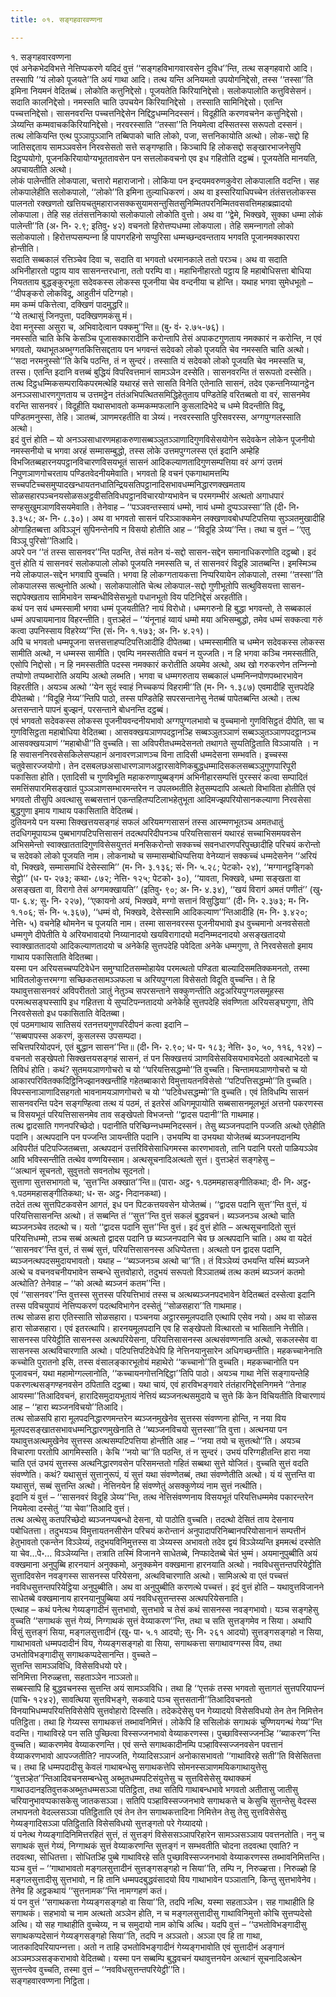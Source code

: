 ```yaml
---
title: ०१. सङ्गहवारवण्णना

---
```

१. सङ्गहवारवण्णना  
एवं अनेकभेदविभत्ते नेत्तिप्पकरणे यदिदं वुत्तं ‘‘सङ्गहविभागवारवसेन दुविध’’न्ति, तत्थ सङ्गहवारो आदि। तस्सापि ‘‘यं लोको पूजयते’’ति अयं गाथा आदि। तत्थ यन्ति अनियमतो उपयोगनिद्देसो, तस्स ‘‘तस्सा’’ति इमिना नियमनं वेदितब्बं। लोकोति कत्तुनिद्देसो। पूजयतेति किरियानिद्देसो। सलोकपालोति कत्तुविसेसनं। सदाति कालनिद्देसो। नमस्सति चाति उपचयेन किरियानिद्देसो । तस्साति सामिनिद्देसो। एतन्ति पच्‍चत्तनिद्देसो। सासनवरन्ति पच्‍चत्तनिद्देसेन निद्दिट्ठधम्मनिदस्सनं। विदूहीति करणवचनेन कत्तुनिद्देसो। ञेय्यन्ति कम्मवाचककिरियानिद्देसो। नरवरस्साति ‘‘तस्सा’’ति नियमेत्वा दस्सितस्स सरूपतो दस्सनं।  
तत्थ लोकियन्ति एत्थ पुञ्‍ञापुञ्‍ञानि तब्बिपाको चाति लोको, पजा, सत्तनिकायोति अत्थो। लोक-सद्दो हि जातिसद्दताय सामञ्‍ञवसेन निरवसेसतो सत्ते सङ्गण्हाति। किञ्‍चापि हि लोकसद्दो सङ्खारभाजनेसुपि दिट्ठप्पयोगो, पूजनकिरियायोग्यभूततावसेन पन सत्तलोकवचनो एव इध गहितोति दट्ठब्बं। पूजयतेति मानयति, अपचायतीति अत्थो।  
लोकं पालेन्तीति लोकपाला, चत्तारो महाराजानो। लोकिया पन इन्दयमवरुणकुवेरा लोकपालाति वदन्ति। सह लोकपालेहीति सलोकपालो, ‘‘लोको’’ति इमिना तुल्याधिकरणं। अथ वा इस्सरियाधिपच्‍चेन तंतंसत्तलोकस्स पालनतो रक्खणतो खत्तियचतुमहाराजसक्‍कसुयामसन्तुसितसुनिम्मितपरनिम्मितवसवत्तिमहाब्रह्मादयो लोकपाला। तेहि सह तंतंसत्तनिकायो सलोकपालो लोकोति वुत्तो। अथ वा ‘‘द्वेमे, भिक्खवे, सुक्‍का धम्मा लोकं पालेन्ती’’ति (अ॰ नि॰ २.९; इतिवु॰ ४२) वचनतो हिरोत्तप्पधम्मा लोकपाला। तेहि समन्‍नागतो लोको सलोकपालो। हिरोत्तप्पसम्पन्‍ना हि पापगरहिनो सप्पुरिसा धम्मच्छन्दवन्तताय भगवति पूजानमक्‍कारपरा होन्तीति।  
सदाति सब्बकालं रत्तिञ्‍चेव दिवा च, सदाति वा भगवतो धरमानकाले ततो परञ्‍च। अथ वा सदाति अभिनीहारतो पट्ठाय याव सासनन्तरधाना, ततो परम्पि वा। महाभिनीहारतो पट्ठाय हि महाबोधिसत्ता बोधिया नियतताय बुद्धङ्कुरभूता सदेवकस्स लोकस्स पूजनीया चेव वन्दनीया च होन्ति। यथाह भगवा सुमेधभूतो –  
‘‘दीपङ्करो लोकविदू, आहुतीनं पटिग्गहो।  
मम कम्मं पकित्तेत्वा, दक्खिणं पादमुद्धरि॥  
‘‘ये तत्थासुं जिनपुत्ता, पदक्खिणमकंसु मं।  
देवा मनुस्सा असुरा च, अभिवादेत्वान पक्‍कमु’’न्ति॥ (बु॰ वं॰ २.७५-७६)।  
नमस्सति चाति केचि केसञ्‍चि पूजासक्‍कारादीनि करोन्तापि तेसं अपाकटगुणताय नमक्‍कारं न करोन्ति, न एवं भगवतो, यथाभूतअब्भुग्गतकित्तिसद्दताय पन भगवन्तं सदेवको लोको पूजयति चेव नमस्सति चाति अत्थो। ‘‘सदा नरमनुस्सो’’ति केचि पठन्ति, तं न सुन्दरं। तस्साति यं सदेवको लोको पूजयति चेव नमस्सति च, तस्स। एतन्ति इदानि वत्तब्बं बुद्धियं विपरिवत्तमानं सामञ्‍ञेन दस्सेति। सासनवरन्ति तं सरूपतो दस्सेति। तत्थ दिट्ठधम्मिकसम्परायिकपरमत्थेहि यथारहं सत्ते सासति विनेति एतेनाति सासनं, तदेव एकन्तनिय्यानट्ठेन अनञ्‍ञसाधारणगुणताय च उत्तमट्ठेन तंतंअभिपत्थितसमिद्धिहेतुताय पण्डितेहि वरितब्बतो वा वरं, सासनमेव वरन्ति सासनवरं। विदूहीति यथासभावतो कम्मकम्मफलानि कुसलादिभेदे च धम्मे विदन्तीति विदू, पण्डितमनुस्सा, तेहि। ञातब्बं, ञाणमरहतीति वा ञेय्यं। नरवरस्साति पुरिसवरस्स, अग्गपुग्गलस्साति अत्थो।  
इदं वुत्तं होति – यो अनञ्‍ञसाधारणमहाकरुणासब्बञ्‍ञुतञ्‍ञाणादिगुणविसेसयोगेन सदेवकेन लोकेन पूजनीयो नमस्सनीयो च भगवा अरहं सम्मासम्बुद्धो, तस्स लोके उत्तमपुग्गलस्स एतं इदानि अम्हेहि विभजितब्बहारनयपट्ठानविचारणविसयभूतं सासनं आदिकल्याणतादिगुणसम्पत्तिया वरं अग्गं उत्तमं निपुणञाणगोचरताय पण्डितवेदनीयमेवाति। भगवतो हि वचनं एकगाथामत्तम्पि सच्‍चपटिच्‍चसमुप्पादखन्धायतनधातिन्द्रियसतिपट्ठानादिसभावधम्मनिद्धारणक्खमताय सोळसहारपञ्‍चनयसोळसअट्ठवीसतिविधपट्ठानविचारयोग्यभावेन च परमगम्भीरं अत्थतो अगाधपारं सण्हसुखुमञाणविसयमेवाति। तेनेवाह – ‘‘पञ्‍ञवन्तस्सायं धम्मो, नायं धम्मो दुप्पञ्‍ञस्सा’’ति (दी॰ नि॰ ३.३५८; अ॰ नि॰ ८.३०)। अथ वा भगवतो सासनं परिञ्‍ञाक्‍कमेन लक्खणावबोधप्पटिपत्तिया सुञ्‍ञतमुखादीहि ओगाहितब्बत्ता अविञ्‍ञूनं सुपिनन्तेनपि न विसयो होतीति आह – ‘‘विदूहि ञेय्य’’न्ति। तथा च वुत्तं – ‘‘एतु विञ्‍ञू पुरिसो’’तिआदि।  
अपरे पन ‘‘तं तस्स सासनवर’’न्ति पठन्ति, तेसं मतेन यं-सद्दो सासन-सद्देन समानाधिकरणोति दट्ठब्बो। इदं वुत्तं होति यं सासनवरं सलोकपालो लोको पूजयति नमस्सति च, तं सासनवरं विदूहि ञातब्बन्ति। इमस्मिञ्‍च नये लोकपाल-सद्देन भगवापि वुच्‍चति। भगवा हि लोकग्गतायकत्ता निप्परियायेन लोकपालो, तस्मा ‘‘तस्सा’’ति लोकपालस्स सत्थुनोति अत्थो। सलोकपालोति चेत्थ लोकपाल-सद्दो गुणीभूतोपि सत्थुविसयत्ता सासन-सद्दापेक्खताय सामिभावेन सम्बन्धीविसेसभूतो पधानभूतो विय पटिनिद्देसं अरहतीति।  
कथं पन सयं धम्मस्सामी भगवा धम्मं पूजयतीति? नायं विरोधो। धम्मगरुनो हि बुद्धा भगवन्तो, ते सब्बकालं धम्मं अपचायमानाव विहरन्तीति। वुत्तञ्हेतं – ‘‘यंनूनाहं य्वायं धम्मो मया अभिसम्बुद्धो, तमेव धम्मं सक्‍कत्वा गरुं कत्वा उपनिस्साय विहरेय्य’’न्ति (सं॰ नि॰ १.१७३; अ॰ नि॰ ४.२१)।  
अपि च भगवतो धम्मपूजना सत्तसत्ताहप्पटिपत्तिआदीहि दीपेतब्बा। धम्मस्सामीति च धम्मेन सदेवकस्स लोकस्स सामीति अत्थो, न धम्मस्स सामीति। एवम्पि नमस्सतीति वचनं न युज्‍जति। न हि भगवा कञ्‍चि नमस्सतीति, एसोपि निद्दोसो। न हि नमस्सतीति पदस्स नमक्‍कारं करोतीति अयमेव अत्थो, अथ खो गरुकरणेन तन्‍निन्‍नो तप्पोणो तप्पब्भारोति अयम्पि अत्थो लब्भति। भगवा च धम्मगरुताय सब्बकालं धम्मनिन्‍नपोणपब्भारभावेन विहरतीति। अयञ्‍च अत्थो ‘‘येन सुदं स्वाहं निच्‍चकप्पं विहरामी’’ति (म॰ नि॰ १.३८७) एवमादीहि सुत्तपदेहि दीपेतब्बो। ‘‘विदूहि नेय्य’’न्तिपि पाठो, तस्स पण्डितेहि सपरसन्तानेसु नेतब्बं पापेतब्बन्ति अत्थो। तत्थ अत्तसन्ताने पापनं बुज्झनं, परसन्ताने बोधनन्ति दट्ठब्बं।  
एवं भगवतो सदेवकस्स लोकस्स पूजनीयवन्दनीयभावो अग्गपुग्गलभावो च वुच्‍चमानो गुणविसिट्ठतं दीपेति, सा च गुणविसिट्ठता महाबोधिया वेदितब्बा। आसवक्खयञाणपदट्ठानञ्हि सब्बञ्‍ञुतञ्‍ञाणं सब्बञ्‍ञुतञ्‍ञाणपदट्ठानञ्‍च आसवक्खयञाणं ‘‘महाबोधी’’ति वुच्‍चति। सा अविपरीतधम्मदेसनतो तथागते सुप्पतिट्ठिताति विञ्‍ञायति । न हि सवासननिरवसेसकिलेसप्पहानं अनावरणञाणञ्‍च विना तादिसी धम्मदेसना सम्भवति। इच्‍चस्स चतुवेसारज्‍जयोगो। तेन दसबलछअसाधारणञाणअट्ठारसावेणिकबुद्धधम्मादिसकलसब्बञ्‍ञुगुणपारिपूरी पकासिता होति। एतादिसी च गुणविभूति महाकरुणापुब्बङ्गमं अभिनीहारसम्पत्तिं पुरस्सरं कत्वा सम्पादितं समत्तिंसपारमिसङ्खातं पुञ्‍ञञाणसम्भारमन्तरेन न उपलब्भतीति हेतुसम्पदापि अत्थतो विभाविता होतीति एवं भगवतो तीसुपि अवत्थासु सब्बसत्तानं एकन्तहितप्पटिलाभहेतुभूता आदिमज्झपरियोसानकल्याणा निरवसेसा बुद्धगुणा इमाय गाथाय पकासिताति वेदितब्बं।  
दुतियनये पन यस्मा सिक्खत्तयसङ्गहं सफलं अरियमग्गसासनं तस्स आरम्मणभूतञ्‍च अमतधातुं तदधिगमूपायञ्‍च पुब्बभागपटिपत्तिसासनं तदत्थपरिदीपनञ्‍च परियत्तिसासनं यथारहं सच्‍चाभिसमयवसेन अभिसमेन्तो स्वाक्खाततादिगुणविसेसयुत्ततं मनसिकरोन्तो सक्‍कच्‍चं सवनधारणपरिपुच्छादीहि परिचयं करोन्तो च सदेवको लोको पूजयति नाम। लोकनाथो च सम्मासम्बोधिप्पत्तिया वेनेय्यानं सक्‍कच्‍चं धम्मदेसनेन ‘‘अरियं वो, भिक्खवे, सम्मासमाधिं देसेस्सामि’’ (म॰ नि॰ ३.१३६; सं॰ नि॰ ५.२८; पेटको॰ २४), ‘‘मग्गानट्ठङ्गिको सेट्ठो’’ (ध॰ प॰ २७३; कथा॰ ८७२; नेत्ति॰ १२५; पेटको॰ ३०), ‘‘यावता, भिक्खवे, धम्मा सङ्खता वा असङ्खता वा, विरागो तेसं अग्गमक्खायति’’ (इतिवु॰ ९०; अ॰ नि॰ ४.३४), ‘‘खयं विरागं अमतं पणीतं’’ (खु॰ पा॰ ६.४; सु॰ नि॰ २२७), ‘‘एकायनो अयं, भिक्खवे, मग्गो सत्तानं विसुद्धिया’’ (दी॰ नि॰ २.३७३; म॰ नि॰ १.१०६; सं॰ नि॰ ५.३६७), ‘‘धम्मं वो, भिक्खवे, देसेस्सामि आदिकल्याण’’न्तिआदीहि (म॰ नि॰ ३.४२०; नेत्ति॰ ५) वचनेहि थोमनेन च पूजयति नाम। तस्मा सासनवरस्स पूजनीयभावो इध वुच्‍चमानो अनवसेसतो धम्मगुणे दीपेतीति ये अरियभावादयो निय्यानादयो खयविरागादयो मदनिम्मदनादयो असङ्खतादयो स्वाक्खाततादयो आदिकल्याणतादयो च अनेकेहि सुत्तपदेहि पवेदिता अनेके धम्मगुणा, ते निरवसेसतो इमाय गाथाय पकासिताति वेदितब्बा।  
यस्मा पन अरियसच्‍चप्पटिवेधेन समुग्घाटितसम्मोहायेव परमत्थतो पण्डिता बाल्यादिसमतिक्‍कमनतो, तस्मा भावितलोकुत्तरमग्गा सच्छिकतसामञ्‍ञफला च अरियपुग्गला विसेसतो विदूति वुच्‍चन्ति। ते हि यथावुत्तसासनवरं अविपरीततो ञातुं नेतुञ्‍च सपरसन्ताने सक्‍कुणन्तीति अट्ठअरियपुग्गलसमूहस्स परमत्थसङ्घस्सापि इध गहितत्ता ये सुप्पटिपन्‍नतादयो अनेकेहि सुत्तपदेहि संवण्णिता अरियसङ्घगुणा, तेपि निरवसेसतो इध पकासिताति वेदितब्बा।  
एवं पठमगाथाय सातिसयं रतनत्तयगुणपरिदीपनं कत्वा इदानि –  
‘‘सब्बपापस्स अकरणं, कुसलस्स उपसम्पदा।  
सचित्तपरियोदपनं, एतं बुद्धान सासन’’न्ति॥ (दी॰ नि॰ २.९०; ध॰ प॰ १८३; नेत्ति॰ ३०, ५०, ११६, १२४) –  
वचनतो सङ्खेपतो सिक्खत्तयसङ्गहं सासनं, तं पन सिक्खत्तयं ञाणविसेसविसयभावभेदतो अवत्थाभेदतो च तिविधं होति। कथं? सुतमयञाणगोचरो च यो ‘‘परियत्तिसद्धम्मो’’ति वुच्‍चति। चिन्तामयञाणगोचरो च यो आकारपरिवितक्‍कदिट्ठिनिज्झानक्खन्तीहि गहेतब्बाकारो विमुत्तायतनविसेसो ‘‘पटिपत्तिसद्धम्मो’’ति वुच्‍चति। विपस्सनाञाणादिसहगतो भावनामयञाणगोचरो च यो ‘‘पटिवेधसद्धम्मो’’ति वुच्‍चति। एवं तिविधम्पि सासनं सासनवरन्ति पदेन सङ्गण्हित्वा तत्थ यं पठमं, तं इतरेसं अधिगमूपायोति सब्बसासनमूलभूतं अत्तनो पकरणस्स च विसयभूतं परियत्तिसासनमेव ताव सङ्खेपतो विभजन्तो ‘‘द्वादस पदानी’’ति गाथमाह।  
तत्थ द्वादसाति गणनपरिच्छेदो। पदानीति परिच्छिन्‍नधम्मनिदस्सनं। तेसु ब्यञ्‍जनपदानि पज्‍जति अत्थो एतेहीति पदानि। अत्थपदानि पन पज्‍जन्ति ञायन्तीति पदानि। उभयम्पि वा उभयथा योजेतब्बं ब्यञ्‍जनपदानम्पि अविपरीतं पटिपज्‍जितब्बत्ता, अत्थपदानं उत्तरिविसेसाधिगमस्स कारणभावतो, तानि पदानि परतो पाळियञ्‍ञेव आवि भविस्सन्तीति तत्थेव वण्णयिस्साम। अत्थसूचनादिअत्थतो सुत्तं। वुत्तञ्हेतं सङ्गहेसु –  
‘‘अत्थानं सूचनतो, सुवुत्ततो सवनतोथ सूदनतो।  
सुत्ताणा सुत्तसभागतो च, ‘सुत्त’न्ति अक्खात’’न्ति॥ (पारा॰ अट्ठ॰ १.पठममहासङ्गीतिकथा; दी॰ नि॰ अट्ठ॰ १.पठममहासङ्गीतिकथा; ध॰ स॰ अट्ठ॰ निदानकथा)।  
तदेतं तत्थ सुत्तपिटकवसेन आगतं, इध पन पिटकत्तयवसेन योजेतब्बं। ‘‘द्वादस पदानि सुत्त’’न्ति वुत्तं, यं परियत्तिसासनन्ति अत्थो। तं सब्बन्ति तं ‘‘सुत्त’’न्ति वुत्तं सकलं बुद्धवचनं। ब्यञ्‍जनञ्‍च अत्थो चाति ब्यञ्‍जनञ्‍चेव तदत्थो च। यतो ‘‘द्वादस पदानि सुत्त’’न्ति वुत्तं। इदं वुत्तं होति – अत्थसूचनादितो सुत्तं परियत्तिधम्मो, तञ्‍च सब्बं अत्थतो द्वादस पदानि छ ब्यञ्‍जनपदानि चेव छ अत्थपदानि चाति। अथ वा यदेतं ‘‘सासनवर’’न्ति वुत्तं, तं सब्बं सुत्तं, परियत्तिसासनस्स अधिप्पेतत्ता। अत्थतो पन द्वादस पदानि, ब्यञ्‍जनत्थपदसमुदायभावतो। यथाह – ‘‘ब्यञ्‍जनञ्‍च अत्थो चा’’ति। तं विञ्‍ञेय्यं उभयन्ति यस्मिं ब्यञ्‍जने अत्थे च वचनवचनीयभावेन सम्बन्धे सुत्तवोहारो, तदुभयं सरूपतो विञ्‍ञातब्बं तत्थ कतमं ब्यञ्‍जनं कतमो अत्थोति? तेनेवाह – ‘‘को अत्थो ब्यञ्‍जनं कतम’’न्ति।  
एवं ‘‘सासनवर’’न्ति वुत्तस्स सुत्तस्स परियत्तिभावं तस्स च अत्थब्यञ्‍जनपदभावेन वेदितब्बतं दस्सेत्वा इदानि तस्स पविचयुपायं नेत्तिप्पकरणं पदत्थविभागेन दस्सेतुं ‘‘सोळसहारा’’ति गाथमाह।  
तत्थ सोळस हारा एतिस्साति सोळसहारा। पञ्‍चनया अट्ठारसमूलपदाति एत्थापि एसेव नयो। अथ वा सोळस हारा सोळसहारा। एवं इतरत्थापि। हारनयमूलपदानि एव हि सङ्खेपतो वित्थारतो च भासितानि नेत्तीति। सासनस्स परियेट्ठीति सासनस्स अत्थपरियेसना, परियत्तिसासनस्स अत्थसंवण्णनाति अत्थो, सकलस्सेव वा सासनस्स अत्थविचारणाति अत्थो। पटिपत्तिपटिवेधेपि हि नेत्तिनयानुसारेन अधिगच्छन्तीति। महकच्‍चानेनाति कच्‍चोति पुरातनो इसि, तस्स वंसालङ्कारभूतोयं महाथेरो ‘‘कच्‍चानो’’ति वुच्‍चति। महकच्‍चानोति पन पूजावचनं, यथा महामोग्गल्‍लानोति, ‘‘कच्‍चायनगोत्तनिद्दिट्ठा’’तिपि पाठो। अयञ्‍च गाथा नेत्तिं सङ्गायन्तेहि पकरणत्थसङ्गण्हनवसेन ठपिताति दट्ठब्बा। यथा चायं, एवं हारविभङ्गवारे तंतंहारनिद्देसनिगमने ‘‘तेनाह आयस्मा’’तिआदिवचनं, हारादिसमुदायभूतायं नेत्तियं ब्यञ्‍जनत्थसमुदाये च सुत्ते किं केन विचियतीति विचारणायं आह – ‘‘हारा ब्यञ्‍जनविचयो’’तिआदि।  
तत्थ सोळसपि हारा मूलपदनिद्धारणमन्तरेन ब्यञ्‍जनमुखेनेव सुत्तस्स संवण्णना होन्ति, न नया विय मूलपदसङ्खातसभावधम्मनिद्धारणमुखेनाति ते ‘‘ब्यञ्‍जनविचयो सुत्तस्सा’’ति वुत्ता। अत्थनया पन यथावुत्तअत्थमुखेनेव सुत्तस्स अत्थसम्पटिपत्तिया होन्तीति आह – ‘‘नया तयो च सुत्तत्थो’’ति। अयञ्‍च विचारणा परतोपि आगमिस्सति। केचि ‘‘नयो चा’’ति पठन्ति, तं न सुन्दरं। उभयं परिग्गहीतन्ति हारा नया चाति एतं उभयं सुत्तस्स अत्थनिद्धारणवसेन परिसमन्ततो गहितं सब्बथा सुत्ते योजितं। वुच्‍चति सुत्तं वदति संवण्णेति। कथं? यथासुत्तं सुत्तानुरूपं, यं सुत्तं यथा संवण्णेतब्बं, तथा संवण्णेतीति अत्थो। यं यं सुत्तन्ति वा यथासुत्तं, सब्बं सुत्तन्ति अत्थो। नेत्तिनयेन हि संवण्णेतुं असक्‍कुणेय्यं नाम सुत्तं नत्थीति।  
इदानि यं वुत्तं – ‘‘सासनवरं विदूहि ञेय्य’’न्ति, तत्थ नेत्तिसंवण्णनाय विसयभूतं परियत्तिधम्ममेव पकारन्तरेन नियमेत्वा दस्सेतुं ‘‘या चेवा’’तिआदि वुत्तं।  
तत्थ अत्थेसु कतपरिच्छेदो ब्यञ्‍जनप्पबन्धो देसना, यो पाठोति वुच्‍चति। तदत्थो देसितं ताय देसनाय पबोधितत्ता। तदुभयञ्‍च विमुत्तायतनसीसेन परिचयं करोन्तानं अनुपादापरिनिब्बानपरियोसानानं सम्पत्तीनं हेतुभावतो एकन्तेन विञ्‍ञेय्यं, तदुभयविनिमुत्तस्स वा ञेय्यस्स अभावतो तदेव द्वयं विञ्‍ञेय्यन्ति इममत्थं दस्सेति या चेव…पे॰… विञ्‍ञेय्यन्ति। तत्राति तस्मिं विजानने साधेतब्बे, निप्फादेतब्बे चेतं भुम्मं। अयमानुपुब्बीति अयं वक्खमाना अनुपुब्बि हारनयानं अनुक्‍कमो, अनुक्‍कमेन वक्खमाना हारनयाति अत्थो। नवविधसुत्तन्तपरियेट्ठीति सुत्तादिवसेन नवङ्गस्स सासनस्स परियेसना, अत्थविचारणाति अत्थो। सामिअत्थे वा एतं पच्‍चत्तं नवविधसुत्तन्तपरियेट्ठिया अनुपुब्बीति। अथ वा अनुपुब्बीति करणत्थे पच्‍चत्तं। इदं वुत्तं होति – यथावुत्तविजानने साधेतब्बे वक्खमानाय हारनयानुपुब्बिया अयं नवविधसुत्तन्तस्स अत्थपरियेसनाति।  
एत्थाह – कथं पनेत्थ गेय्यङ्गादीनं सुत्तभावो, सुत्तभावे च तेसं कथं सासनस्स नवङ्गभावो। यञ्‍च सङ्गहेसु वुच्‍चति ‘‘सगाथकं सुत्तं गेय्यं, निग्गाथकं सुत्तं वेय्याकरण’’न्ति, तथा च सति सुत्तङ्गमेव न सिया। अथापि विसुं सुत्तङ्गं सिया, मङ्गलसुत्तादीनं (खु॰ पा॰ ५.१ आदयो; सु॰ नि॰ २६१ आदयो) सुत्तङ्गसङ्गहो न सिया, गाथाभावतो धम्मपदादीनं विय, गेय्यङ्गसङ्गहो वा सिया, सगाथकत्ता सगाथावग्गस्स विय, तथा उभतोविभङ्गादीसु सगाथकप्पदेसानन्ति। वुच्‍चते –  
सुत्तन्ति सामञ्‍ञविधि, विसेसविधयो परे।  
सनिमित्ता निरुळ्हत्ता, सहताञ्‍ञेन नाञ्‍ञतो॥  
सब्बस्सापि हि बुद्धवचनस्स सुत्तन्ति अयं सामञ्‍ञविधि। तथा हि ‘‘एत्तकं तस्स भगवतो सुत्तागतं सुत्तपरियापन्‍नं (पाचि॰ १२४२), सावत्थिया सुत्तविभङ्गे, सकवादे पञ्‍च सुत्तसतानी’’तिआदिवचनतो विनयाभिधम्मपरियत्तिविसेसेपि सुत्तवोहारो दिस्सति। तदेकदेसेसु पन गेय्यादयो विसेसविधयो तेन तेन निमित्तेन पतिट्ठिता। तथा हि गेय्यस्स सगाथकत्तं तब्भावनिमित्तं। लोकेपि हि ससिलोकं सगाथकं चुण्णियगन्थं गेय्य’’न्ति वदन्ति। गाथाविरहे पन सति पुच्छित्वा विस्सज्‍जनभावो वेय्याकरणस्स। पुच्छाविस्सज्‍जनञ्हि ‘‘ब्याकरण’’न्ति वुच्‍चति। ब्याकरणमेव वेय्याकरणन्ति। एवं सन्ते सगाथकादीनम्पि पञ्हाविस्सज्‍जनवसेन पवत्तानं वेय्याकरणभावो आपज्‍जतीति? नापज्‍जति, गेय्यादिसञ्‍ञानं अनोकासभावतो ‘‘गाथाविरहे सती’’ति विसेसितत्ता च। तथा हि धम्मपदादीसु केवलं गाथाबन्धेसु सगाथकत्तेपि सोमनस्सञाणमयिकगाथायुत्तेसु ‘‘वुत्तञ्हेत’’न्तिआदिवचनसम्बन्धेसु अब्भुतधम्मपटिसंयुत्तेसु च सुत्तविसेसेसु यथाक्‍कमं गाथाउदानइतिवुत्तकअब्भुतधम्मसञ्‍ञा पतिट्ठिता, तथा सतिपि गाथाबन्धभावे भगवतो अतीतासु जातीसु चरियानुभावप्पकासकेसु जातकसञ्‍ञा। सतिपि पञ्हाविस्सज्‍जनभावे सगाथकत्ते च केसुचि सुत्तन्तेसु वेदस्स लभापनतो वेदल्‍लसञ्‍ञा पतिट्ठिताति एवं तेन तेन सगाथकत्तादिना निमित्तेन तेसु तेसु सुत्तविसेसेसु गेय्यङ्गादिसञ्‍ञा पतिट्ठिताति विसेसविधयो सुत्तङ्गतो परे गेय्यादयो।  
यं पनेत्थ गेय्यङ्गादिनिमित्तरहितं सुत्तं, तं सुत्तङ्गं विसेससञ्‍ञापरिहारेन सामञ्‍ञसञ्‍ञाय पवत्तनतोति। ननु च सगाथकं सुत्तं गेय्यं, निग्गाथकं सुत्तं वेय्याकरणन्ति सुत्तङ्गं न सम्भवतीति चोदना तदवत्था एवाति? न तदवत्था, सोधितत्ता। सोधितञ्हि पुब्बे गाथाविरहे सति पुच्छाविस्सज्‍जनभावो वेय्याकरणस्स तब्भावनिमित्तन्ति। यञ्‍च वुत्तं – ‘‘गाथाभावतो मङ्गलसुत्तादीनं सुत्तङ्गसङ्गहो न सिया’’ति, तम्पि न, निरुळ्हत्ता। निरुळ्हो हि मङ्गलसुत्तादीसु सुत्तभावो, न हि तानि धम्मपदबुद्धवंसादयो विय गाथाभावेन पञ्‍ञातानि, किन्तु सुत्तभावेनेव। तेनेव हि अट्ठकथायं ‘‘सुत्तनामक’’न्ति नामग्गहणं कतं।  
यं पन वुत्तं ‘‘सगाथकत्ता गेय्यङ्गसङ्गहो वा सिया’’ति, तदपि नत्थि, यस्मा सहताञ्‍ञेन। सह गाथाहीति हि सगाथकं। सहभावो च नाम अत्थतो अञ्‍ञेन होति, न च मङ्गलसुत्तादीसु गाथाविनिमुत्तो कोचि सुत्तप्पदेसो अत्थि। यो सह गाथाहीति वुच्‍चेय्य, न च समुदायो नाम कोचि अत्थि। यदपि वुत्तं – ‘‘उभतोविभङ्गादीसु सगाथकप्पदेसानं गेय्यङ्गसङ्गहो सिया’’ति, तदपि न अञ्‍ञतो। अञ्‍ञा एव हि ता गाथा, जातकादिपरियापन्‍नत्ता। अतो न ताहि उभतोविभङ्गादीनं गेय्यङ्गभावोति एवं सुत्तादीनं अङ्गानं अञ्‍ञमञ्‍ञसङ्कराभावो वेदितब्बो। यस्मा पन सब्बम्पि बुद्धवचनं यथावुत्तनयेन अत्थानं सूचनादिअत्थेन सुत्तन्त्वेव वुच्‍चति, तस्मा वुत्तं – ‘‘नवविधसुत्तन्तपरियेट्ठी’’ति।  
सङ्गहवारवण्णना निट्ठिता।  